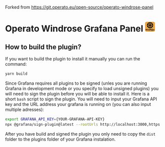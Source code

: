 Forked from https://git.operato.eu/open-source/operato-windrose-panel

# Operato Windrose Grafana Panel <img src="./src/img/operato-windrose-logo.svg" width=32>

## How to build the plugin?

If you want to build the plugin to install it manually you can run the command:

``` bash 
yarn build
```

Since Grafana requires all plugins to be signed (unles you are running Grafana in development mode or you specify to load unsigned plugins) you will need to sign the plugin before you will be able to install it. Here is a short `bash` script to sign the plugin. You will need to input your Grafana API key and the URL address your grafana is running on (you can also input multiple adresses):

``` bash
export GRAFANA_API_KEY={YOUR-GRAFANA-API-KEY}
npx @grafana/sign-plugin@latest --rootUrls http://localhost:3000,https://example.com/,http://grafana.yourdomain.com:3000/
```

After you have build and signed the plugin you only need to copy the `dist` folder to the plugins folder of your Grafana instalation.

